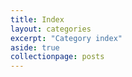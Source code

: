 ```yaml
---
title: Index
layout: categories
excerpt: "Category index"
aside: true
collectionpage: posts
---
```


<script src="https://cdn.jsdelivr.net/particles.js/2.0.0/particles.min.js"></script>
<script src="https://ozmitter.github.io/assets/scripts/test.js"></script>
